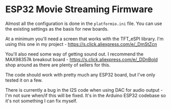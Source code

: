 # ESP32 Movie Streaming Firmware

Almost all the configuration is done in the `platformio.ini` file. You can use the existing settings as the basis for new boards.

At a minimum you'll need a screen that works with the TFT_eSPI library. I'm using this one in my project - https://s.click.aliexpress.com/e/_DmStZcn

You'll also need some way of getting sound out. I recommend the MAX98357A breakout board - https://s.click.aliexpress.com/e/_DDnBold shop around as there are plenty of sellers for this.

The code should work with pretty much any ESP32 board, but I've only tested it on a few.

There is currently a bug in the I2S code when using DAC for audio output - I'm not sure when/if this will be fixed. It's in the Arduino ESP32 codebase so it's not something I can fix myself.